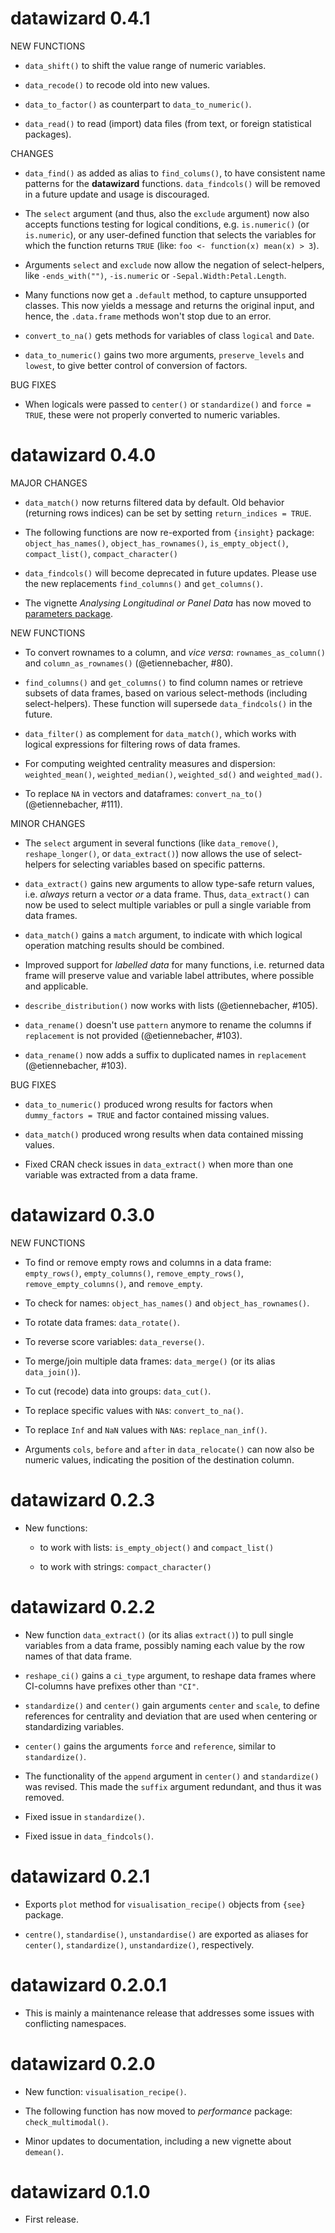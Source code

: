 # datawizard 0.4.1

NEW FUNCTIONS

* `data_shift()` to shift the value range of numeric variables.

* `data_recode()` to recode old into new values.

* `data_to_factor()` as counterpart to `data_to_numeric()`.

* `data_read()` to read (import) data files (from text, or foreign statistical
  packages).

CHANGES

* `data_find()` as added as alias to `find_colums()`, to have consistent
  name patterns for the **datawizard** functions. `data_findcols()` will be
  removed in a future update and usage is discouraged.

* The `select` argument (and thus, also the `exclude` argument) now also 
  accepts functions testing for logical conditions, e.g. `is.numeric()` (or
  `is.numeric`), or any user-defined function that selects the variables for 
  which the function returns `TRUE` (like: `foo <- function(x) mean(x) > 3`).

* Arguments `select` and `exclude` now allow the negation of select-helpers, 
  like `-ends_with("")`, `-is.numeric` or `-Sepal.Width:Petal.Length`.

* Many functions now get a `.default` method, to capture unsupported classes. 
  This now yields a message and returns the original input, and hence, the 
  `.data.frame` methods won't stop due to an error.

* `convert_to_na()` gets methods for variables of class `logical` and `Date`.

* `data_to_numeric()` gains two more arguments, `preserve_levels` and `lowest`,
  to give better control of conversion of factors.

BUG FIXES

* When logicals were passed to `center()` or `standardize()` and `force = TRUE`,
  these were not properly converted to numeric variables.

# datawizard 0.4.0

MAJOR CHANGES

* `data_match()` now returns filtered data by default. Old behavior (returning 
  rows indices) can be set by setting `return_indices = TRUE`.

* The following functions are now re-exported from `{insight}` package:
  `object_has_names()`, `object_has_rownames()`, `is_empty_object()`,
  `compact_list()`, `compact_character()`

* `data_findcols()` will become deprecated in future updates. Please use the
  new replacements `find_columns()` and `get_columns()`.

* The vignette *Analysing Longitudinal or Panel Data* has now moved to 
  [parameters package](https://easystats.github.io/parameters/articles/demean.html).

NEW FUNCTIONS

* To convert rownames to a column, and *vice versa*: `rownames_as_column()` 
  and `column_as_rownames()` (@etiennebacher, #80).

* `find_columns()` and `get_columns()` to find column names or retrieve
  subsets of data frames, based on various select-methods (including
  select-helpers). These function will supersede `data_findcols()` in the
  future.

* `data_filter()` as complement for `data_match()`, which works with logical 
  expressions for filtering rows of data frames.

* For computing weighted centrality measures and dispersion: `weighted_mean()`,
  `weighted_median()`, `weighted_sd()` and `weighted_mad()`.
  
* To replace `NA` in vectors and dataframes: `convert_na_to()` (@etiennebacher, #111).

MINOR CHANGES

* The `select` argument in several functions (like `data_remove()`,
  `reshape_longer()`, or  `data_extract()`) now allows the use of select-helpers
  for selecting variables based on specific patterns.

* `data_extract()` gains new arguments to allow type-safe return values,
   i.e. *always* return a vector *or* a data frame. Thus, `data_extract()`
   can now be used to select multiple variables or pull a single variable
   from data frames.

* `data_match()` gains a `match` argument, to indicate with which logical
  operation matching results should be combined.

* Improved support for *labelled data* for many functions, i.e. returned
  data frame will preserve value and variable label attributes, where
  possible and applicable.

* `describe_distribution()` now works with lists (@etiennebacher, #105).

* `data_rename()` doesn't use `pattern` anymore to rename the columns if
  `replacement` is not provided (@etiennebacher, #103).

* `data_rename()` now adds a suffix to duplicated names in `replacement`
  (@etiennebacher, #103).

BUG FIXES

* `data_to_numeric()` produced wrong results for factors when
  `dummy_factors = TRUE` and factor contained missing values.

* `data_match()` produced wrong results when data contained missing values.

* Fixed CRAN check issues in `data_extract()` when more than one variable
  was extracted from a data frame.

# datawizard 0.3.0

NEW FUNCTIONS

  * To find or remove empty rows and columns in a data frame: `empty_rows()`,
    `empty_columns()`, `remove_empty_rows()`, `remove_empty_columns()`, and
    `remove_empty`.

  * To check for names: `object_has_names()` and `object_has_rownames()`.

  * To rotate data frames: `data_rotate()`.

  * To reverse score variables: `data_reverse()`.

  * To merge/join multiple data frames: `data_merge()` (or its alias
    `data_join()`).

  * To cut (recode) data into groups: `data_cut()`.

  * To replace specific values with `NA`s: `convert_to_na()`.

  * To replace `Inf` and `NaN` values with `NA`s: `replace_nan_inf()`.

- Arguments `cols`, `before` and `after` in `data_relocate()` can now also be
  numeric values, indicating the position of the destination column.

# datawizard 0.2.3

- New functions:

  * to work with lists: `is_empty_object()` and `compact_list()`

  * to work with strings: `compact_character()`

# datawizard 0.2.2

- New function `data_extract()` (or its alias `extract()`) to pull single
  variables from a data frame, possibly naming each value by the row names of
  that data frame.

- `reshape_ci()` gains a `ci_type` argument, to reshape data frames where
  CI-columns have prefixes other than `"CI"`.

- `standardize()` and `center()` gain arguments `center` and `scale`, to define
  references for centrality and deviation that are used when centering or
  standardizing variables.

- `center()` gains the arguments `force` and `reference`, similar to
  `standardize()`.

- The functionality of the `append` argument in `center()` and `standardize()`
  was revised. This made the `suffix` argument redundant, and thus it was
  removed.

- Fixed issue in `standardize()`.

- Fixed issue in `data_findcols()`.

# datawizard 0.2.1

- Exports `plot` method for `visualisation_recipe()` objects from `{see}`
  package.

- `centre()`, `standardise()`, `unstandardise()` are exported as aliases for
  `center()`, `standardize()`, `unstandardize()`, respectively.

# datawizard 0.2.0.1

- This is mainly a maintenance release that addresses some issues with
  conflicting namespaces.

# datawizard 0.2.0

- New function: `visualisation_recipe()`.

- The following function has now moved to *performance* package:
  `check_multimodal()`.

- Minor updates to documentation, including a new vignette about `demean()`.

# datawizard 0.1.0

* First release.

